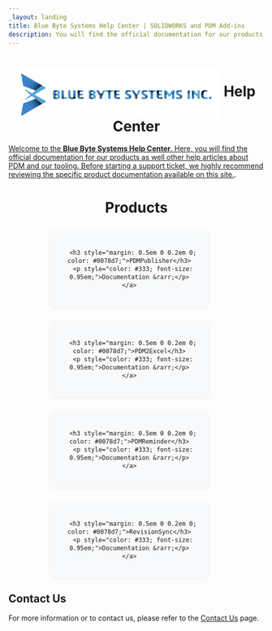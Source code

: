 ```yaml
---
_layout: landing
title: Blue Byte Systems Help Center | SOLIDWORKS and PDM Add-ins
description: You will find the official documentation for our products as well other help articles about PDM and our tooling. Before starting a support ticket, we highly recommend reviewing the specific product documentation available on this site.
---
```


# <div align="center"> <img src="images/logo.png" width="400" height="100" style="vertical-align:middle;"/> Help Center
</div>

[Welcome to the **Blue Byte Systems Help Center**. Here, you will find the official documentation for our products as well other help articles about PDM and our tooling. Before starting a support ticket, we highly recommend reviewing the specific product documentation available on this site.](src/introduction.html).

# <div align="center"> Products
</div>

<div style="display: flex; justify-content: center; gap: 2em; margin-top: 2em; margin-bottom: 2em; flex-wrap: wrap;">

  <div style="background: #f8f9fa; border-radius: 10px; box-shadow: 0 2px 8px rgba(0,0,0,0.06); width: 270px; text-align: center; padding: 1.5em;">
    <a href="src/pdmpublisher.html" style="text-decoration: none;">
      
      <h3 style="margin: 0.5em 0 0.2em 0; color: #0078d7;">PDMPublisher</h3>
      <p style="color: #333; font-size: 0.95em;">Documentation &rarr;</p>
    </a>
  </div>

  <div style="background: #f8f9fa; border-radius: 10px; box-shadow: 0 2px 8px rgba(0,0,0,0.06); width: 270px; text-align: center; padding: 1.5em;">
    <a href="src/pdm2excel.html" style="text-decoration: none;">
     
      <h3 style="margin: 0.5em 0 0.2em 0; color: #0078d7;">PDM2Excel</h3>
      <p style="color: #333; font-size: 0.95em;">Documentation &rarr;</p>
    </a>
  </div>

  <div style="background: #f8f9fa; border-radius: 10px; box-shadow: 0 2px 8px rgba(0,0,0,0.06); width: 270px; text-align: center; padding: 1.5em;">
    <a href="src/PDMReminder.html" style="text-decoration: none;">
      
      <h3 style="margin: 0.5em 0 0.2em 0; color: #0078d7;">PDMReminder</h3>
      <p style="color: #333; font-size: 0.95em;">Documentation &rarr;</p>
    </a>
  </div>

   <div style="background: #f8f9fa; border-radius: 10px; box-shadow: 0 2px 8px rgba(0,0,0,0.06); width: 270px; text-align: center; padding: 1.5em;">
    <a href="src/RevisionSync.html" style="text-decoration: none;">
      
      <h3 style="margin: 0.5em 0 0.2em 0; color: #0078d7;">RevisionSync</h3>
      <p style="color: #333; font-size: 0.95em;">Documentation &rarr;</p>
    </a>
  </div>


</div>

## Contact Us

For more information or to contact us, please refer to the [Contact Us](https://bluebyte.biz/contact) page.

<script
  src='https://cdn.jotfor.ms/agent/embedjs/0196efe63b1f79818c409ffed296766d11af/embed.js?skipWelcome=1&maximizable=1'>
</script>
